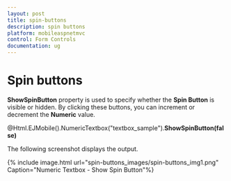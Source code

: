 ```yaml
---
layout: post
title: spin-buttons
description: spin buttons
platform: mobileaspnetmvc
control: Form Controls
documentation: ug
---
```


# Spin buttons

**ShowSpinButton** property is used to specify whether the **Spin Button** is visible or hidden. By clicking these buttons, you can increment or decrement the **Numeric** value.



@Html.EJMobile().NumericTextbox("textbox_sample").**ShowSpinButton(false)**



The following screenshot displays the output.

{% include image.html url="spin-buttons_images/spin-buttons_img1.png" Caption="Numeric Textbox - Show Spin Button"%}

